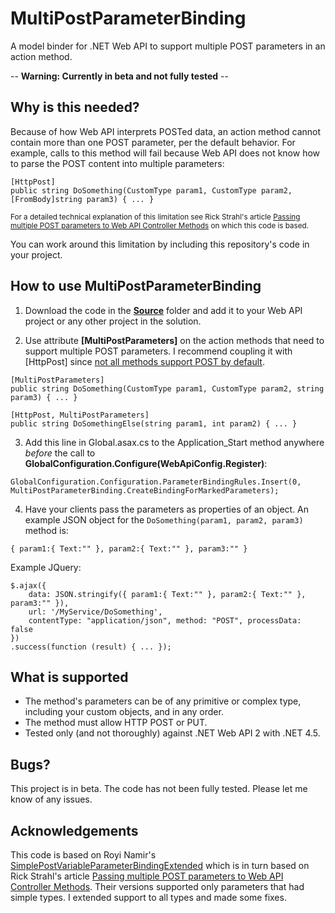 # MultiPostParameterBinding
A model binder for .NET Web API to support multiple POST parameters in an action method.

-- **Warning: Currently in beta and not fully tested** --

## Why is this needed?
Because of how Web API interprets POSTed data, an action method cannot contain more than one POST parameter, per the default behavior. For example, calls to this method will fail because Web API does not know how to parse the POST content into multiple parameters:
```
[HttpPost]
public string DoSomething(CustomType param1, CustomType param2, [FromBody]string param3) { ... }
```

<sup>For a detailed technical explanation of this limitation see Rick Strahl's article [Passing multiple POST parameters to Web API Controller Methods](http://weblog.west-wind.com/posts/2012/May/08/Passing-multiple-POST-parameters-to-Web-API-Controller-Methods) on which this code is based.</sup>

You can work around this limitation by including this repository's code in your project.

## How to use MultiPostParameterBinding
1) Download the code in the **[Source](https://github.com/keith5000/MultiPostParameterBinding/tree/master/Source)** folder and add it to your Web API project or any other project in the solution.

2) Use attribute **[MultiPostParameters]** on the action methods that need to support multiple POST parameters. I recommend coupling it with [HttpPost] since [not all methods support POST by default](http://stackoverflow.com/questions/23686841/is-there-a-default-verb-applied-to-a-web-api-apicontroller-method).
```
[MultiPostParameters]
public string DoSomething(CustomType param1, CustomType param2, string param3) { ... }

[HttpPost, MultiPostParameters]
public string DoSomethingElse(string param1, int param2) { ... }
```
3) Add this line in Global.asax.cs to the Application_Start method anywhere *before* the call to **GlobalConfiguration.Configure(WebApiConfig.Register)**:
```
GlobalConfiguration.Configuration.ParameterBindingRules.Insert(0, MultiPostParameterBinding.CreateBindingForMarkedParameters);
```
4) Have your clients pass the parameters as properties of an object. An example JSON object for the `DoSomething(param1, param2, param3)` method is:
```
{ param1:{ Text:"" }, param2:{ Text:"" }, param3:"" }
```
Example JQuery:
```
$.ajax({
	data: JSON.stringify({ param1:{ Text:"" }, param2:{ Text:"" }, param3:"" }),
	url: '/MyService/DoSomething',
	contentType: "application/json", method: "POST", processData: false
})
.success(function (result) { ... });
```

## What is supported
- The method's parameters can be of any primitive or complex type, including your custom objects, and in any order.
- The method must allow HTTP POST or PUT.
- Tested only (and not thoroughly) against .NET Web API 2 with .NET 4.5.

## Bugs?
This project is in beta. The code has not been fully tested. Please let me know of any issues.

## Acknowledgements
This code is based on Royi Namir's [SimplePostVariableParameterBindingExtended](https://github.com/RoyiNamir/SimplePostVariableParameterBindingExtended) which is in turn based on Rick Strahl's article [Passing multiple POST parameters to Web API Controller Methods](http://weblog.west-wind.com/posts/2012/May/08/Passing-multiple-POST-parameters-to-Web-API-Controller-Methods). Their versions supported only parameters that had simple types. I extended support to all types and made some fixes.
